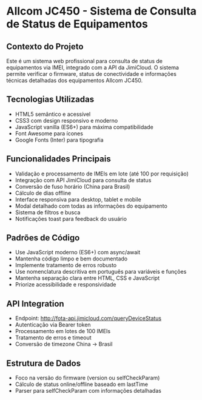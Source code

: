 <!-- Use this file to provide workspace-specific custom instructions to Copilot. For more details, visit https://code.visualstudio.com/docs/copilot/copilot-customization#_use-a-githubcopilotinstructionsmd-file -->

# Allcom JC450 - Sistema de Consulta de Status de Equipamentos

## Contexto do Projeto
Este é um sistema web profissional para consulta de status de equipamentos via IMEI, integrado com a API da JimiCloud. O sistema permite verificar o firmware, status de conectividade e informações técnicas detalhadas dos equipamentos Allcom JC450.

## Tecnologias Utilizadas
- HTML5 semântico e acessível
- CSS3 com design responsivo e moderno
- JavaScript vanilla (ES6+) para máxima compatibilidade
- Font Awesome para ícones
- Google Fonts (Inter) para tipografia

## Funcionalidades Principais
- Validação e processamento de IMEIs em lote (até 100 por requisição)
- Integração com API JimiCloud para consulta de status
- Conversão de fuso horário (China para Brasil)
- Cálculo de dias offline
- Interface responsiva para desktop, tablet e mobile
- Modal detalhado com todas as informações do equipamento
- Sistema de filtros e busca
- Notificações toast para feedback do usuário

## Padrões de Código
- Use JavaScript moderno (ES6+) com async/await
- Mantenha código limpo e bem documentado
- Implemente tratamento de erros robusto
- Use nomenclatura descritiva em português para variáveis e funções
- Mantenha separação clara entre HTML, CSS e JavaScript
- Priorize acessibilidade e responsividade

## API Integration
- Endpoint: http://fota-api.jimicloud.com/queryDeviceStatus
- Autenticação via Bearer token
- Processamento em lotes de 100 IMEIs
- Tratamento de erros e timeout
- Conversão de timezone China → Brasil

## Estrutura de Dados
- Foco na versão do firmware (version ou selfCheckParam)
- Cálculo de status online/offline baseado em lastTime
- Parser para selfCheckParam com informações detalhadas
